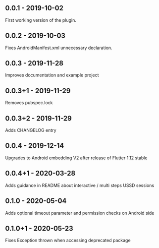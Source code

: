 ## 0.0.1 - 2019-10-02

First working version of the plugin.

## 0.0.2 - 2019-10-03

Fixes AndroidManifest.xml unnecessary declaration.

## 0.0.3 - 2019-11-28

Improves documentation and example project

## 0.0.3+1 - 2019-11-29

Removes pubspec.lock

## 0.0.3+2 - 2019-11-29

Adds CHANGELOG entry

## 0.0.4 - 2019-12-14

Upgrades to Android embedding V2 after release of Flutter 1.12 stable

## 0.0.4+1 - 2020-03-28

Adds guidance in README about interactive / multi steps USSD sessions

## 0.1.0 - 2020-05-04

Adds optional timeout parameter and permission checks on Android side

## 0.1.0+1 - 2020-05-23

Fixes Exception thrown when accessing deprecated package